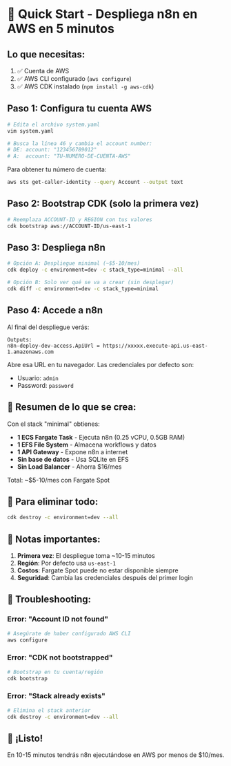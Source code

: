 # 🚀 Quick Start - Despliega n8n en AWS en 5 minutos

## Lo que necesitas:
1. ✅ Cuenta de AWS
2. ✅ AWS CLI configurado (`aws configure`)
3. ✅ AWS CDK instalado (`npm install -g aws-cdk`)

## Paso 1: Configura tu cuenta AWS

```bash
# Edita el archivo system.yaml
vim system.yaml

# Busca la línea 46 y cambia el account number:
# DE: account: "123456789012"
# A:  account: "TU-NUMERO-DE-CUENTA-AWS"
```

Para obtener tu número de cuenta:
```bash
aws sts get-caller-identity --query Account --output text
```

## Paso 2: Bootstrap CDK (solo la primera vez)

```bash
# Reemplaza ACCOUNT-ID y REGION con tus valores
cdk bootstrap aws://ACCOUNT-ID/us-east-1
```

## Paso 3: Despliega n8n

```bash
# Opción A: Despliegue minimal (~$5-10/mes)
cdk deploy -c environment=dev -c stack_type=minimal --all

# Opción B: Solo ver qué se va a crear (sin desplegar)
cdk diff -c environment=dev -c stack_type=minimal
```

## Paso 4: Accede a n8n

Al final del despliegue verás:
```
Outputs:
n8n-deploy-dev-access.ApiUrl = https://xxxxx.execute-api.us-east-1.amazonaws.com
```

Abre esa URL en tu navegador. Las credenciales por defecto son:
- Usuario: `admin`
- Password: `password`

## 🎯 Resumen de lo que se crea:

Con el stack "minimal" obtienes:
- **1 ECS Fargate Task** - Ejecuta n8n (0.25 vCPU, 0.5GB RAM)
- **1 EFS File System** - Almacena workflows y datos
- **1 API Gateway** - Expone n8n a internet
- **Sin base de datos** - Usa SQLite en EFS
- **Sin Load Balancer** - Ahorra $16/mes

Total: ~$5-10/mes con Fargate Spot

## 🛑 Para eliminar todo:

```bash
cdk destroy -c environment=dev --all
```

## 📝 Notas importantes:

1. **Primera vez**: El despliegue toma ~10-15 minutos
2. **Región**: Por defecto usa `us-east-1`
3. **Costos**: Fargate Spot puede no estar disponible siempre
4. **Seguridad**: Cambia las credenciales después del primer login

## 🔧 Troubleshooting:

### Error: "Account ID not found"
```bash
# Asegúrate de haber configurado AWS CLI
aws configure
```

### Error: "CDK not bootstrapped"
```bash
# Bootstrap en tu cuenta/región
cdk bootstrap
```

### Error: "Stack already exists"
```bash
# Elimina el stack anterior
cdk destroy -c environment=dev --all
```

## 🎉 ¡Listo!

En 10-15 minutos tendrás n8n ejecutándose en AWS por menos de $10/mes.